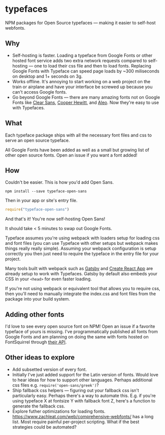 # typefaces
NPM packages for Open Source typefaces — making it easier to self-host
webfonts.

## Why
* Self-hosting is faster. Loading a typeface from Google Fonts or other
  hosted font service adds two extra network requests compared to
self-hosting — one to load their css file and then to load fonts.
Replacing Google Fonts with Typeface can speed page loads by
~300 miliseconds on desktop and 1+ seconds on 3g.
* Works offline. It's annoying to start working on a web project on the
  train or airplane and have your interface be screwed up because you
can't access Google fonts.
* Go beyond Google Fonts — there are many amazing fonts not on Google
  Fonts like [Clear Sans](https://01.org/clear-SANS), [Cooper
Hewitt](https://www.cooperhewitt.org/open-source-at-cooper-hewitt/cooper-hewitt-the-typeface-by-chester-jenkins/),
and [Aleo](https://www.fontsquirrel.com/fonts/aleo). Now they're easy to use with
Typefaces.

## What
Each typeface package ships with all the necessary font files and css to
serve an open source typeface.

All Google Fonts have been added as well as a small but growing list of
other open source fonts. Open an issue if you want a font added!

## How
Couldn't be easier. This is how you'd add Open Sans.

```
npm install --save typeface-open-sans
```

Then in your app or site's entry file.

```javascript
require("typeface-open-sans")
```

And that's it! You're now self-hosting Open Sans!

It should take < 5 minutes to swap out Google Fonts.

Typeface assumes you're using webpack with loaders setup for loading css
and font files (you can use Typeface with other setups but webpack makes
things really really simple). Assuming your webpack configuration is
setup correctly you then just need to require the typeface in the entry
file for your project.

Many tools built with webpack such as
[Gatsby](github.com/gatsbyjs/gatsby) and [Create React
App](https://github.com/facebookincubator/create-react-app) are already
setup to work with Typefaces. Gatsby by default also embeds your CSS in
your `<head>` for even faster loading.

If you're not using webpack or equivalent tool that allows you to
require css, then you'll need to manually integrate the index.css and font files from
the package into your build system.

## Adding other fonts
I'd love to see every open source font on NPM! Open an issue if a
favorite typeface of yours is missing. I've programmatically published
all fonts from Google Fonts and am planning on doing the same with fonts
hosted on FontSquirrel through [their
API](https://www.fontsquirrel.com/blog/2010/12/the-font-squirrel-api).

## Other ideas to explore

* Add subsetted version of every font.
* Initially I've just added support for the Latin version of fonts.
  Would love to hear ideas for how to support other languages. Perhaps
additional css files e.g. `require('open-sans/greek')`?
* Ship fallback css helpers — figuring out your fallback css isn't particularly
easy. Perhaps there's a way to automate this. E.g. if you're using
typeface X at fontsize Y with fallback font Z, here's a function to
generate the fallback css.
* Explore futher optimizations for loading fonts.
  https://www.zachleat.com/web/comprehensive-webfonts/ has a long list.
Most require painful per-project scripting. What if the best strategies
could be automated?
